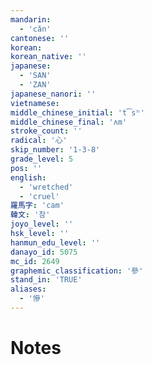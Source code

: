 ```yaml
---
mandarin:
  - 'cǎn'
cantonese: ''
korean:
korean_native: ''
japanese:
  - 'SAN'
  - 'ZAN'
japanese_nanori: ''
vietnamese:
middle_chinese_initial: 't͡sʰ'
middle_chinese_final: 'ʌm'
stroke_count: ''
radical: '心'
skip_number: '1-3-8'
grade_level: 5
pos: ''
english:
  - 'wretched'
  - 'cruel'
羅馬字: 'cam'
韓文: '참'
joyo_level: ''
hsk_level: ''
hanmun_edu_level: ''
danayo_id: 5075
mc_id: 2649
graphemic_classification: '參'
stand_in: 'TRUE'
aliases:
  - '慘'
---
```


# Notes
